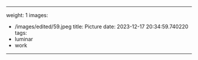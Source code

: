 
---
weight: 1
images:
- /images/edited/59.jpeg
title: Picture
date: 2023-12-17 20:34:59.740220
tags:
- luminar
- work
---